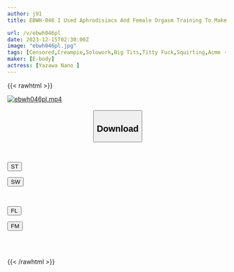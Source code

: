 ```yaml
---
author: j91
title: EBWH-046 I Used Aphrodisiacs And Female Orgasm Training To Make A New Part-time Worker, Who Has An Erotic Body, Stand Up To Me, The Store Manager, Thoroughly Understand Her.Nano Yazawa

url: /v/ebwh046pl
date: 2023-12-15T02:30:00Z
image: "ebwh046pl.jpg"
tags: [Censored,Creampie,Solowork,Big Tits,Titty Fuck,Squirting,Acme · Orgasm	]
maker: [E-body]
actress: [Yazawa Nano ]
---
```



{{< rawhtml >}}

<div class="video" data-videoid="GA4Rm9ArxDI1DB2">
    <a href="javascript:;">
        <img src="/v/ebwh046pl/ebwh046pl.jpg" width="WIDTH" height="HEIGHT" alt="ebwh046pl.mp4" loading="lazy">
    </a>
</div>

<script type="text/javascript" src="https://j91.asia/asset/on-demand-st.js"></script>

<br>
  <link rel="stylesheet" href="https://j91.asia/asset/bs5.css">
  
  <center>
  <button class="btn btn-primary" type="button" data-bs-toggle="collapse" data-bs-target=".multi-collapse" aria-expanded="false" aria-controls="multiCollapseExample1 multiCollapseExample2"><h2>Download</h2></button></center>
</p>
<div class="row">
  <div class="col">
    <div class="collapse multi-collapse" id="multiCollapseExample1">
      <div class="card card-body">
	      	      <br>
<div class="buttons">  
<p><a href="https://streamtape.to/v/GA4Rm9ArxDI1DB2" target="_blank"><button class="btn-hover color-3"><i class="fa fa-download"></i> ST</button></a></p>
<p><a href="https://flaswish.com/xufcfntmfa0q" target="_blank"><button class="btn-hover color-2"><i class="fa fa-download"></i> SW</button></a></p></div>
    </div>
  </div>
</div>
  <div class="col">
    <div class="collapse multi-collapse" id="multiCollapseExample2">
      <div class="card card-body">
	      <br>
<div class="buttons">
<p><a href="javascript:;" target="_blank"><button class="btn-hover color-9"><i class="fa fa-download"></i> FL</button></a></p>
<p><a href="javascript:;" target="_blank"><button class="btn-hover color-8"><i class="fa fa-download"></i> FM</button></a></p></div>
<br><br>
      </div>
    </div>
  </div>
</div>

{{< /rawhtml >}}